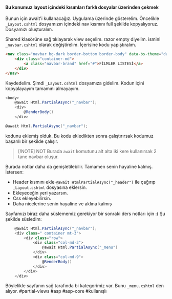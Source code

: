 #### Bu konumuz layout içindeki kısımları farklı dosyalar üzerinden çekmek
Bunun için await'i kullanacağız. Uygulama üzerinde gösterelim. 
Öncelikle `_Layout.cshtml` dosyamızın içindeki nav kısmını full şekilde kopyalıyoruz.
Dosyamızı oluşturalım.

Shared klasörüne sağ tıklayarak
view seçelim. 
razor empty diyelim.
ismini `_navbar.cshtml` olarak değiştirelim.
İçerisine kodu yapıştıralım.
```html
<nav class="navbar bg-dark border-bottom border-body" data-bs-theme="dark">
    <div class="container-md">
        <a class="navbar-brand" href="#">FİLMLER LİSTESİ</a>
    </div>
</nav>
```
Kaydedelim. Şimdi `_Layout.cshtml` dosyamıza gidelim.
Kodun içini kopyalayayım tamamını almayayım. 
```cs
<body>
    @await Html.PartialAsync("_navbar");
    <div>
        @RenderBody()
    </div>
```

```cs
@await Html.PartialAsync("_navbar");
```
kodunu eklemiş olduk. Bu kodu ekledikten sonra çalıştırırsak kodumuz başarılı bir şekilde çalışır.

>[!NOTE] NOT
>Burada `await` komutunu alt alta iki kere kullanırsak 2 tane navbar oluşur.

Burada notlar daha da genişletilebilir. Tamamen senin hayaline kalmış. İstersen:
- Header kısmını ekle 
  `@await HtmlPartialAsync("_header")` ile çağırıp `_Layout.cshtml` dosyasına eklersin.
- Ekleyeceğin yeri yazarsın.
- Css ekleyebilirsin.
- Daha nicelerine senin hayaline ve aklına kalmış

Sayfamızı biraz daha süslememiz gerekiyor bir sonraki ders notları için :(
Şu şekilde süsledim:
```cs
    @await Html.PartialAsync("_navbar");
    <div class=" container mt-3">
        <div class="row">
            <div class="col-md-3">
                @await Html.PartialAsync("_menu")
            </div>
            <div class="col-md-9">
                @RenderBody()
            </div>
        </div>
    </div>
```
Böylelikle sayfanın sağ tarafında bi kategorimiz var. Bunu `_menu.cshtml` den alıyor. 
#partial-views #asp #asp-core #kullanışlı